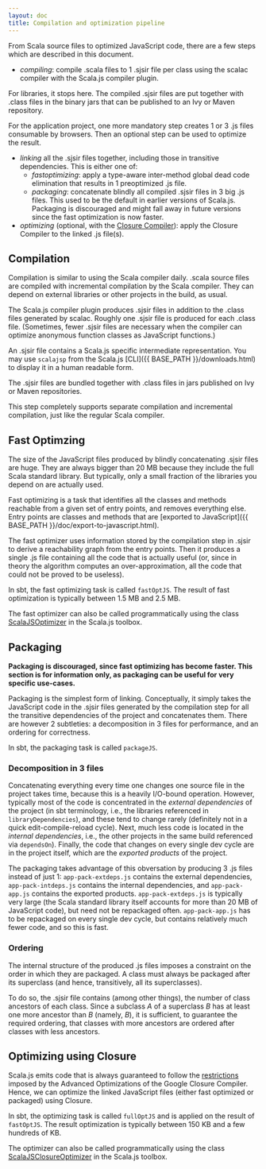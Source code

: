 ```yaml
---
layout: doc
title: Compilation and optimization pipeline
---
```


From Scala source files to optimized JavaScript code, there are a few steps
which are described in this document.

* *compiling*: compile .scala files to 1 .sjsir file per class using the scalac
  compiler with the Scala.js compiler plugin.

For libraries, it stops here. The compiled .sjsir files are put together with .class files in the binary jars that
can be published to an Ivy or Maven repository.

For the application project, one more mandatory step creates 1 or 3 .js files
consumable by browsers. Then an optional step can be used to optimize the
result.

* *linking* all the .sjsir files together, including those in transitive
  dependencies. This is either one of:
  * *fastoptimizing*: apply a type-aware inter-method global dead code
    elimination that results in 1 preoptimized .js file.
  * *packaging*: concatenate blindly all compiled .sjsir files in 3 big .js files. This used to be the default in earlier versions of Scala.js. Packaging is discouraged and might fall away in future versions since the fast optimization is now faster.
* *optimizing* (optional, with the
  [Closure Compiler](https://developers.google.com/closure/compiler/)): apply
  the Closure Compiler to the linked .js file(s).

## Compilation

Compilation is similar to using the Scala compiler daily. .scala source files
are compiled with incremental compilation by the Scala compiler. They can
depend on external libraries or other projects in the build, as usual.

The Scala.js compiler plugin produces .sjsir files in addition to the .class files
generated by scalac. Roughly one .sjsir file is produced for each .class file.
(Sometimes, fewer .sjsir files are necessary when the compiler can optimize
anonymous function classes as JavaScript functions.)

An .sjsir file contains a Scala.js specific intermediate representation. You may use `scalajsp` from the Scala.js [CLI]({{ BASE_PATH }}/downloads.html) to display it in a human readable form.

The .sjsir files are bundled together with .class files in jars published on Ivy or
Maven repositories.

This step completely supports separate compilation and incremental compilation,
just like the regular Scala compiler.

## Fast Optimzing

The size of the JavaScript files produced by blindly concatenating .sjsir files are huge.
They are always bigger than 20 MB because they include the full Scala standard
library.
But typically, only a small fraction of the libraries you depend on are
actually used.

Fast optimizing is a task that identifies all the classes and methods reachable
from a given set of entry points, and removes everything else.
Entry points are classes and methods that are
[exported to JavaScript]({{ BASE_PATH }}/doc/export-to-javascript.html).

The fast optimizer uses information stored by the compilation step in .sjsir
to derive a reachability graph from the entry points.
Then it produces a single .js file containing all the code that is actually
useful (or, since in theory the algorithm computes an over-approximation, all
the code that could not be proved to be useless).

In sbt, the fast optimizing task is called `fastOptJS`. The result of
fast optimization is typically between 1.5 MB and 2.5 MB.

The fast optimizer can also be called programmatically using the class
[ScalaJSOptimizer](https://github.com/scala-js/scala-js/blob/master/tools/src/main/scala/scala/scalajs/tools/optimizer/ScalaJSOptimizer.scala)
in the Scala.js toolbox.

## Packaging

**Packaging is discouraged, since fast optimizing has become faster. This section is for information only, as packaging can be useful for very specific use-cases.**

Packaging is the simplest form of linking. Conceptually, it simply takes the JavaScript code in the
.sjsir files generated by the compilation step for all the transitive dependencies
of the project and concatenates them.
There are however 2 subtleties: a decomposition in 3 files for performance,
and an ordering for correctness.

In sbt, the packaging task is called `packageJS`.

### Decomposition in 3 files

Concatenating everything every time one changes one source file in the project
takes time, because this is a heavily I/O-bound operation. However, typically
most of the code is concentrated in the *external dependencies* of the project
(in sbt terminology, i.e., the libraries referenced in `libraryDependencies`),
and these tend to change rarely (definitely not in a quick edit-compile-reload
cycle). Next, much less code is located in the *internal dependencies*, i.e.,
the other projects in the same build referenced via `dependsOn`). Finally, the
code that changes on every single dev cycle are in the project itself, which
are the *exported products* of the project.

The packaging takes advantage of this obversation by producing 3 .js files
instead of just 1: `app-pack-extdeps.js` contains the external dependencies,
`app-pack-intdeps.js` contains the internal dependencies, and `app-pack-app.js` contains the
exported products.
`app-pack-extdeps.js` is typically very large (the Scala standard library itself
accounts for more than 20 MB of JavaScript code), but need not be repackaged
often.
`app-pack-app.js` has to be repackaged on every single dev cycle, but contains
relatively much fewer code, and so this is fast.

### Ordering

The internal structure of the produced .js files imposes a constraint on the
order in which they are packaged. A class must always be packaged after its
superclass (and hence, transitively, all its superclasses).

To do so, the .sjsir file contains (among other things), the number of class
ancestors of each class. Since a subclass *A* of a superclass *B* has at least
one more ancestor than *B* (namely, *B*), it is sufficient, to guarantee the
required ordering, that classes with more ancestors are ordered after classes
with less ancestors.

## Optimizing using Closure

Scala.js emits code that is always guaranteed to follow the
[restrictions](https://developers.google.com/closure/compiler/docs/limitations)
imposed by the Advanced Optimizations of the Google Closure Compiler.
Hence, we can optimize the linked JavaScript files (either fast optimized or
packaged) using Closure.

In sbt, the optimizing task is called `fullOptJS` and is applied on the result
of `fastOptJS`. The result optimization is typically between
150 KB and a few hundreds of KB.

The optimizer can also be called programmatically using the class
[ScalaJSClosureOptimizer](https://github.com/scala-js/scala-js/blob/master/tools/src/main/scala/scala/scalajs/tools/optimizer/ScalaJSClosureOptimizer.scala)
in the Scala.js toolbox.
